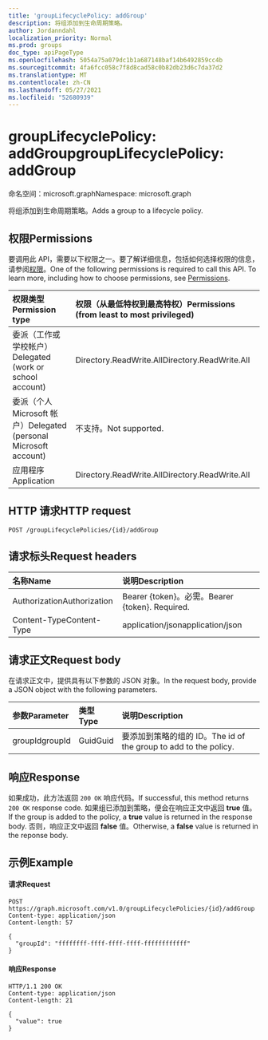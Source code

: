 ```yaml
---
title: 'groupLifecyclePolicy: addGroup'
description: 将组添加到生命周期策略。
author: Jordanndahl
localization_priority: Normal
ms.prod: groups
doc_type: apiPageType
ms.openlocfilehash: 5054a75a079dc1b1a687148baf14b6492859cc4b
ms.sourcegitcommit: 4fa6fcc058c7f8d8cad58c0b82db23d6c7da37d2
ms.translationtype: MT
ms.contentlocale: zh-CN
ms.lasthandoff: 05/27/2021
ms.locfileid: "52680939"
---
```

# <a name="grouplifecyclepolicy-addgroup"></a><span data-ttu-id="5a0bf-103">groupLifecyclePolicy: addGroup</span><span class="sxs-lookup"><span data-stu-id="5a0bf-103">groupLifecyclePolicy: addGroup</span></span>

<span data-ttu-id="5a0bf-104">命名空间：microsoft.graph</span><span class="sxs-lookup"><span data-stu-id="5a0bf-104">Namespace: microsoft.graph</span></span>

<span data-ttu-id="5a0bf-105">将组添加到生命周期策略。</span><span class="sxs-lookup"><span data-stu-id="5a0bf-105">Adds a group to a lifecycle policy.</span></span>

## <a name="permissions"></a><span data-ttu-id="5a0bf-106">权限</span><span class="sxs-lookup"><span data-stu-id="5a0bf-106">Permissions</span></span>

<span data-ttu-id="5a0bf-p101">要调用此 API，需要以下权限之一。要了解详细信息，包括如何选择权限的信息，请参阅[权限](/graph/permissions-reference)。</span><span class="sxs-lookup"><span data-stu-id="5a0bf-p101">One of the following permissions is required to call this API. To learn more, including how to choose permissions, see [Permissions](/graph/permissions-reference).</span></span>


|<span data-ttu-id="5a0bf-109">权限类型</span><span class="sxs-lookup"><span data-stu-id="5a0bf-109">Permission type</span></span>      | <span data-ttu-id="5a0bf-110">权限（从最低特权到最高特权）</span><span class="sxs-lookup"><span data-stu-id="5a0bf-110">Permissions (from least to most privileged)</span></span>              |
|:--------------------|:---------------------------------------------------------|
|<span data-ttu-id="5a0bf-111">委派（工作或学校帐户）</span><span class="sxs-lookup"><span data-stu-id="5a0bf-111">Delegated (work or school account)</span></span> | <span data-ttu-id="5a0bf-112">Directory.ReadWrite.All</span><span class="sxs-lookup"><span data-stu-id="5a0bf-112">Directory.ReadWrite.All</span></span>    |
|<span data-ttu-id="5a0bf-113">委派（个人 Microsoft 帐户）</span><span class="sxs-lookup"><span data-stu-id="5a0bf-113">Delegated (personal Microsoft account)</span></span> | <span data-ttu-id="5a0bf-114">不支持。</span><span class="sxs-lookup"><span data-stu-id="5a0bf-114">Not supported.</span></span>    |
|<span data-ttu-id="5a0bf-115">应用程序</span><span class="sxs-lookup"><span data-stu-id="5a0bf-115">Application</span></span> | <span data-ttu-id="5a0bf-116">Directory.ReadWrite.All</span><span class="sxs-lookup"><span data-stu-id="5a0bf-116">Directory.ReadWrite.All</span></span> |

## <a name="http-request"></a><span data-ttu-id="5a0bf-117">HTTP 请求</span><span class="sxs-lookup"><span data-stu-id="5a0bf-117">HTTP request</span></span>
<!-- { "blockType": "ignored" } -->
```http
POST /groupLifecyclePolicies/{id}/addGroup
```

## <a name="request-headers"></a><span data-ttu-id="5a0bf-118">请求标头</span><span class="sxs-lookup"><span data-stu-id="5a0bf-118">Request headers</span></span>

| <span data-ttu-id="5a0bf-119">名称</span><span class="sxs-lookup"><span data-stu-id="5a0bf-119">Name</span></span> | <span data-ttu-id="5a0bf-120">说明</span><span class="sxs-lookup"><span data-stu-id="5a0bf-120">Description</span></span> |
|:---------------|:----------|
| <span data-ttu-id="5a0bf-121">Authorization</span><span class="sxs-lookup"><span data-stu-id="5a0bf-121">Authorization</span></span> | <span data-ttu-id="5a0bf-p102">Bearer {token}。必需。</span><span class="sxs-lookup"><span data-stu-id="5a0bf-p102">Bearer {token}. Required.</span></span> |
| <span data-ttu-id="5a0bf-124">Content-Type</span><span class="sxs-lookup"><span data-stu-id="5a0bf-124">Content-Type</span></span>  | <span data-ttu-id="5a0bf-125">application/json</span><span class="sxs-lookup"><span data-stu-id="5a0bf-125">application/json</span></span> |

## <a name="request-body"></a><span data-ttu-id="5a0bf-126">请求正文</span><span class="sxs-lookup"><span data-stu-id="5a0bf-126">Request body</span></span>
<span data-ttu-id="5a0bf-127">在请求正文中，提供具有以下参数的 JSON 对象。</span><span class="sxs-lookup"><span data-stu-id="5a0bf-127">In the request body, provide a JSON object with the following parameters.</span></span>

| <span data-ttu-id="5a0bf-128">参数</span><span class="sxs-lookup"><span data-stu-id="5a0bf-128">Parameter</span></span> | <span data-ttu-id="5a0bf-129">类型</span><span class="sxs-lookup"><span data-stu-id="5a0bf-129">Type</span></span> | <span data-ttu-id="5a0bf-130">说明</span><span class="sxs-lookup"><span data-stu-id="5a0bf-130">Description</span></span> |
|:---------------|:--------|:----------|
|<span data-ttu-id="5a0bf-131">groupId</span><span class="sxs-lookup"><span data-stu-id="5a0bf-131">groupId</span></span>|<span data-ttu-id="5a0bf-132">Guid</span><span class="sxs-lookup"><span data-stu-id="5a0bf-132">Guid</span></span>| <span data-ttu-id="5a0bf-133">要添加到策略的组的 ID。</span><span class="sxs-lookup"><span data-stu-id="5a0bf-133">The id of the group to add to the policy.</span></span> |

## <a name="response"></a><span data-ttu-id="5a0bf-134">响应</span><span class="sxs-lookup"><span data-stu-id="5a0bf-134">Response</span></span>

<span data-ttu-id="5a0bf-135">如果成功，此方法返回 `200 OK` 响应代码。</span><span class="sxs-lookup"><span data-stu-id="5a0bf-135">If successful, this method returns `200 OK` response code.</span></span> <span data-ttu-id="5a0bf-136">如果组已添加到策略，便会在响应正文中返回 **true** 值。</span><span class="sxs-lookup"><span data-stu-id="5a0bf-136">If the group is added to the policy, a **true** value is returned in the response body.</span></span> <span data-ttu-id="5a0bf-137">否则，响应正文中返回 **false** 值。</span><span class="sxs-lookup"><span data-stu-id="5a0bf-137">Otherwise, a **false** value is returned in the reponse body.</span></span>

## <a name="example"></a><span data-ttu-id="5a0bf-138">示例</span><span class="sxs-lookup"><span data-stu-id="5a0bf-138">Example</span></span>

#### <a name="request"></a><span data-ttu-id="5a0bf-139">请求</span><span class="sxs-lookup"><span data-stu-id="5a0bf-139">Request</span></span>

<!-- {
  "blockType": "ignored",
  "name": "grouplifecyclepolicy_addgroup"
} -->
```http
POST https://graph.microsoft.com/v1.0/groupLifecyclePolicies/{id}/addGroup
Content-type: application/json
Content-length: 57

{
  "groupId": "ffffffff-ffff-ffff-ffff-ffffffffffff"
}
```

#### <a name="response"></a><span data-ttu-id="5a0bf-140">响应</span><span class="sxs-lookup"><span data-stu-id="5a0bf-140">Response</span></span>
<!-- { "blockType": "ignored" } -->

```http
HTTP/1.1 200 OK
Content-type: application/json
Content-length: 21

{
  "value": true
}
```

<!-- uuid: 8fcb5dbc-d5aa-4681-8e31-b001d5168d79
2015-10-25 14:57:30 UTC -->
<!-- {
  "type": "#page.annotation",
  "description": "groupLifecyclePolicy: addgroup",
  "keywords": "",
  "section": "documentation",
  "tocPath": ""
}-->

